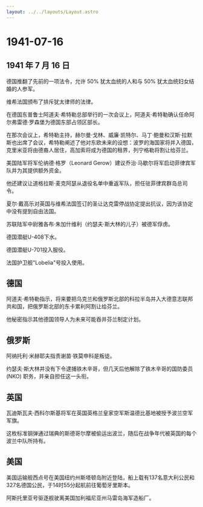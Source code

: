 ```yaml
---
layout: ../../layouts/Layout.astro
---
```


# 1941-07-16

## 1941 年 7 月 16 日

德国推翻了先前的一项法令，允许 50% 犹太血统的人和与 50%
犹太血统妇女结婚的人参军。

维希法国颁布了排斥犹太律师的法律。

在德国东普鲁士阿道夫·希特勒总部举行的一次会议上，阿道夫·希特勒确认任命阿尔弗雷德·罗森堡为德国东部占领区部长。

在那次会议上，希特勒主持，赫尔曼·戈林、威廉·凯特尔、马丁·鲍曼和汉斯·拉默斯也出席了会议，希特勒阐述了他对东欧未来的设想：波罗的海国家将并入德国，克里米亚将由德裔人居住，高加索将成为德国的租界，列宁格勒将割让给芬兰。

美国陆军将军伦纳德·格罗（Leonard
Gerow）建议乔治·马歇尔将军启动菲律宾军队并为其提供额外资金。

他还建议让道格拉斯·麦克阿瑟从退役名单中重返军队，担任驻菲律宾群岛总司令。

夏尔·戴高乐对英国与维希法国签订的圣让达克雷停战协定提出抗议，因为该协定中没有提到自由法国。

苏联陆军中尉雅各布·朱加什维利（约瑟夫·斯大林的儿子）被德军俘虏。

德国潜艇U-408下水。

德国潜艇U-701投入服役。

法国护卫舰"Lobelia"号投入使用。

## 德国

阿道夫·希特勒指示，将来要把乌克兰和俄罗斯北部的科拉半岛并入大德意志联邦共和国，把俄罗斯北部的东卡累利阿割让给芬兰。

他秘密指示其他德国领导人为未来可能吞并芬兰制定计划。

## 俄罗斯

阿纳托利·米赫耶夫指责谢苗·铁莫申科是叛徒。

约瑟夫·斯大林并没有下令逮捕铁木辛哥，但几天后他解除了铁木辛哥的国防委员
(NKO) 职务，并亲自担任这一头衔。

## 英国

瓦迪斯瓦夫·西科尔斯基将军在英国英格兰皇家空军斯温德比基地被授予波兰空军军旗。

这枚标准钢弹通过瑞典的斯德哥尔摩被偷运出波兰，随后在战争年代被英国的每个波兰中队所持有。

## 美国

美国运输舰西点号在美国纽约州斯塔顿岛附近登陆，船上载有137名意大利公民和327名德国公民，于14时55分起航前往葡萄牙里斯本。

阿斯托里亚号驱逐舰驶离美国加利福尼亚州马雷岛海军造船厂。